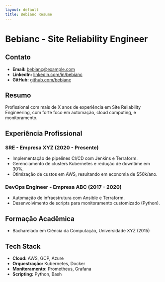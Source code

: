 ```yaml
---
layout: default
title: Bebianc Resume
---
```


# Bebianc - Site Reliability Engineer
## Contato
- **Email:** bebianc@example.com
- **LinkedIn:** [linkedin.com/in/bebianc](https://linkedin.com/in/bebianc)
- **GitHub:** [github.com/bebianc](https://github.com/bebianc)

## Resumo
Profissional com mais de X anos de experiência em Site Reliability Engineering, com forte foco em automação, cloud computing, e monitoramento.

## Experiência Profissional
### SRE - Empresa XYZ (2020 - Presente)
- Implementação de pipelines CI/CD com Jenkins e Terraform.
- Gerenciamento de clusters Kubernetes e redução de downtime em 30%.
- Otimização de custos em AWS, resultando em economia de $50k/ano.

### DevOps Engineer - Empresa ABC (2017 - 2020)
- Automação de infraestrutura com Ansible e Terraform.
- Desenvolvimento de scripts para monitoramento customizado (Python).

## Formação Acadêmica
- Bacharelado em Ciência da Computação, Universidade XYZ (2015)

## Tech Stack
- **Cloud:** AWS, GCP, Azure
- **Orquestração:** Kubernetes, Docker
- **Monitoramento:** Prometheus, Grafana
- **Scripting:** Python, Bash

